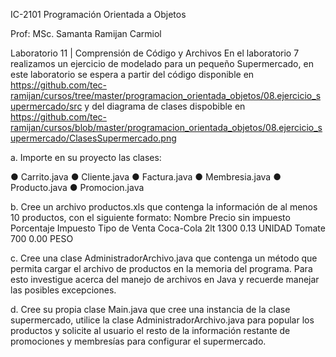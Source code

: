 IC-2101 Programación Orientada a Objetos

Prof: MSc. Samanta Ramijan Carmiol

Laboratorio 11 | Comprensión de Código y Archivos
En el laboratorio 7 realizamos un ejercicio de modelado para un pequeño Supermercado, en este laboratorio se espera a partir del código disponible en https://github.com/tec-ramijan/cursos/tree/master/programacion_orientada_objetos/08.ejercicio_supermercado/src y del diagrama de clases dispobible en https://github.com/tec-ramijan/cursos/blob/master/programacion_orientada_objetos/08.ejercicio_supermercado/ClasesSupermercado.png

a. Importe en su proyecto las clases:

● Carrito.java
● Cliente.java
● Factura.java
● Membresia.java
● Producto.java
● Promocion.java

b. Cree un archivo productos.xls que contenga la información de al menos 10 productos, con el siguiente formato:
Nombre          Precio sin impuesto     Porcentaje Impuesto    Tipo de Venta
Coca-Cola 2lt     1300                              0.13          UNIDAD
Tomate            700                               0.00           PESO

c. Cree una clase AdministradorArchivo.java que contenga un método que permita cargar el archivo de productos en la memoria del programa. Para esto investigue acerca del manejo de archivos en Java y recuerde manejar las posibles excepciones.

d. Cree su propia clase Main.java que cree una instancia de la clase supermercado, utilice la clase AdministradorArchivo.java para popular los productos y solicite al usuario el resto de la información restante de promociones y membresías para configurar el supermercado.
